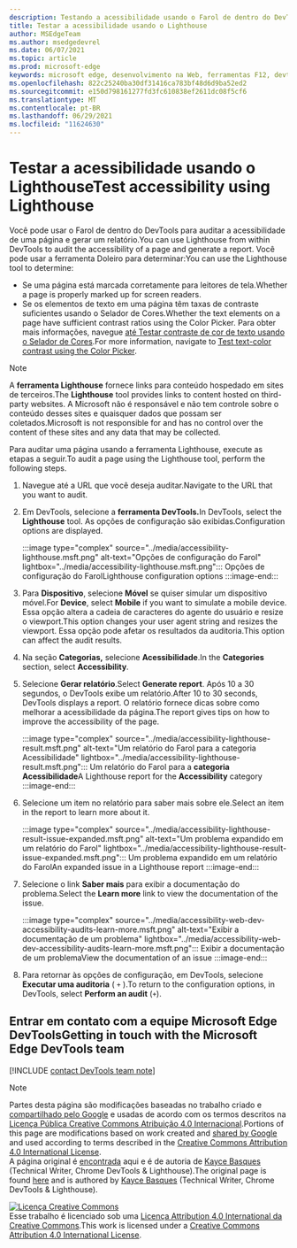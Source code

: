 ```yaml
---
description: Testando a acessibilidade usando o Farol de dentro do DevTools.
title: Testar a acessibilidade usando o Lighthouse
author: MSEdgeTeam
ms.author: msedgedevrel
ms.date: 06/07/2021
ms.topic: article
ms.prod: microsoft-edge
keywords: microsoft edge, desenvolvimento na Web, ferramentas F12, devtools
ms.openlocfilehash: 822c25240ba30df31416ca783bf48d6d9ba52ed2
ms.sourcegitcommit: e150d798161277fd3fc610838ef2611dc08f5cf6
ms.translationtype: MT
ms.contentlocale: pt-BR
ms.lasthandoff: 06/29/2021
ms.locfileid: "11624630"
---
```

<!-- this article was created on 05/11/2021 by moving a section out from the "Accessibility reference" article (reference.md) -->
<!-- Copyright Kayce Basques 

   Licensed under the Apache License, Version 2.0 (the "License");
   you may not use this file except in compliance with the License.
   You may obtain a copy of the License at

       https://www.apache.org/licenses/LICENSE-2.0

   Unless required by applicable law or agreed to in writing, software
   distributed under the License is distributed on an "AS IS" BASIS,
   WITHOUT WARRANTIES OR CONDITIONS OF ANY KIND, either express or implied.
   See the License for the specific language governing permissions and
   limitations under the License.  -->  

# <a name="test-accessibility-using-lighthouse"></a><span data-ttu-id="36f0f-104">Testar a acessibilidade usando o Lighthouse</span><span class="sxs-lookup"><span data-stu-id="36f0f-104">Test accessibility using Lighthouse</span></span>

<span data-ttu-id="36f0f-105">Você pode usar o Farol de dentro do DevTools para auditar a acessibilidade de uma página e gerar um relatório.</span><span class="sxs-lookup"><span data-stu-id="36f0f-105">You can use Lighthouse from within DevTools to audit the accessibility of a page and generate a report.</span></span> <span data-ttu-id="36f0f-106">Você pode usar a ferramenta Doleiro para determinar:</span><span class="sxs-lookup"><span data-stu-id="36f0f-106">You can use the Lighthouse tool to determine:</span></span>

*   <span data-ttu-id="36f0f-107">Se uma página está marcada corretamente para leitores de tela.</span><span class="sxs-lookup"><span data-stu-id="36f0f-107">Whether a page is properly marked up for screen readers.</span></span>  
*   <span data-ttu-id="36f0f-108">Se os elementos de texto em uma página têm taxas de contraste suficientes usando o Selador de Cores.</span><span class="sxs-lookup"><span data-stu-id="36f0f-108">Whether the text elements on a page have sufficient contrast ratios using the Color Picker.</span></span> <span data-ttu-id="36f0f-109">Para obter mais informações, navegue [até Testar contraste de cor de texto usando o Selador de Cores](color-picker.md).</span><span class="sxs-lookup"><span data-stu-id="36f0f-109">For more information, navigate to [Test text-color contrast using the Color Picker](color-picker.md).</span></span>   

> [!NOTE]
> <span data-ttu-id="36f0f-110">A **ferramenta Lighthouse** fornece links para conteúdo hospedado em sites de terceiros.</span><span class="sxs-lookup"><span data-stu-id="36f0f-110">The **Lighthouse** tool provides links to content hosted on third-party websites.</span></span>  <span data-ttu-id="36f0f-111">A Microsoft não é responsável e não tem controle sobre o conteúdo desses sites e quaisquer dados que possam ser coletados.</span><span class="sxs-lookup"><span data-stu-id="36f0f-111">Microsoft is not responsible for and has no control over the content of these sites and any data that may be collected.</span></span>  

<span data-ttu-id="36f0f-112">Para auditar uma página usando a ferramenta Lighthouse, execute as etapas a seguir.</span><span class="sxs-lookup"><span data-stu-id="36f0f-112">To audit a page using the Lighthouse tool, perform the following steps.</span></span>

1.  <span data-ttu-id="36f0f-113">Navegue até a URL que você deseja auditar.</span><span class="sxs-lookup"><span data-stu-id="36f0f-113">Navigate to the URL that you want to audit.</span></span>
1.  <span data-ttu-id="36f0f-114">Em DevTools, selecione a **ferramenta DevTools.**</span><span class="sxs-lookup"><span data-stu-id="36f0f-114">In DevTools, select the **Lighthouse** tool.</span></span>  <span data-ttu-id="36f0f-115">As opções de configuração são exibidas.</span><span class="sxs-lookup"><span data-stu-id="36f0f-115">Configuration options are displayed.</span></span>
    
    :::image type="complex" source="../media/accessibility-lighthouse.msft.png" alt-text="Opções de configuração do Farol" lightbox="../media/accessibility-lighthouse.msft.png":::
       <span data-ttu-id="36f0f-117">Opções de configuração do Farol</span><span class="sxs-lookup"><span data-stu-id="36f0f-117">Lighthouse configuration options</span></span>
    :::image-end:::  
    
1.  <span data-ttu-id="36f0f-118">Para **Dispositivo**, selecione **Móvel** se quiser simular um dispositivo móvel.</span><span class="sxs-lookup"><span data-stu-id="36f0f-118">For **Device**, select **Mobile** if you want to simulate a mobile device.</span></span>  <span data-ttu-id="36f0f-119">Essa opção altera a cadeia de caracteres do agente do usuário e resize o viewport.</span><span class="sxs-lookup"><span data-stu-id="36f0f-119">This option changes your user agent string and resizes the viewport.</span></span>  <span data-ttu-id="36f0f-120">Essa opção pode afetar os resultados da auditoria.</span><span class="sxs-lookup"><span data-stu-id="36f0f-120">This option can affect the audit results.</span></span>
1.  <span data-ttu-id="36f0f-121">Na seção **Categorias,** selecione **Acessibilidade**.</span><span class="sxs-lookup"><span data-stu-id="36f0f-121">In the **Categories** section, select **Accessibility**.</span></span>
1.  <span data-ttu-id="36f0f-122">Selecione **Gerar relatório**.</span><span class="sxs-lookup"><span data-stu-id="36f0f-122">Select **Generate report**.</span></span> <span data-ttu-id="36f0f-123">Após 10 a 30 segundos, o DevTools exibe um relatório.</span><span class="sxs-lookup"><span data-stu-id="36f0f-123">After 10 to 30 seconds, DevTools displays a report.</span></span>  <span data-ttu-id="36f0f-124">O relatório fornece dicas sobre como melhorar a acessibilidade da página.</span><span class="sxs-lookup"><span data-stu-id="36f0f-124">The report gives tips on how to improve the accessibility of the page.</span></span>  
    
    :::image type="complex" source="../media/accessibility-lighthouse-result.msft.png" alt-text="Um relatório do Farol para a categoria Acessibilidade" lightbox="../media/accessibility-lighthouse-result.msft.png":::
       <span data-ttu-id="36f0f-126">Um relatório do Farol para a **categoria Acessibilidade**</span><span class="sxs-lookup"><span data-stu-id="36f0f-126">A Lighthouse report for the **Accessibility** category</span></span>
    :::image-end:::  
    
1.  <span data-ttu-id="36f0f-127">Selecione um item no relatório para saber mais sobre ele.</span><span class="sxs-lookup"><span data-stu-id="36f0f-127">Select an item in the report to learn more about it.</span></span>  
    
    :::image type="complex" source="../media/accessibility-lighthouse-result-issue-expanded.msft.png" alt-text="Um problema expandido em um relatório do Farol" lightbox="../media/accessibility-lighthouse-result-issue-expanded.msft.png":::
       <span data-ttu-id="36f0f-129">Um problema expandido em um relatório do Farol</span><span class="sxs-lookup"><span data-stu-id="36f0f-129">An expanded issue in a Lighthouse report</span></span>
    :::image-end:::  
    
1.  <span data-ttu-id="36f0f-130">Selecione o link **Saber mais** para exibir a documentação do problema.</span><span class="sxs-lookup"><span data-stu-id="36f0f-130">Select the **Learn more** link to view the documentation of the issue.</span></span>
    
    :::image type="complex" source="../media/accessibility-web-dev-accessibility-audits-learn-more.msft.png" alt-text="Exibir a documentação de um problema" lightbox="../media/accessibility-web-dev-accessibility-audits-learn-more.msft.png":::
       <span data-ttu-id="36f0f-132">Exibir a documentação de um problema</span><span class="sxs-lookup"><span data-stu-id="36f0f-132">View the documentation of an issue</span></span>
    :::image-end:::  

1.  <span data-ttu-id="36f0f-133">Para retornar às opções de configuração, em DevTools, selecione **Executar uma auditoria** ( `+` ).</span><span class="sxs-lookup"><span data-stu-id="36f0f-133">To return to the configuration options, in DevTools, select **Perform an audit** (`+`).</span></span>    


## <a name="getting-in-touch-with-the-microsoft-edge-devtools-team"></a><span data-ttu-id="36f0f-134">Entrar em contato com a equipe Microsoft Edge DevTools</span><span class="sxs-lookup"><span data-stu-id="36f0f-134">Getting in touch with the Microsoft Edge DevTools team</span></span>  

[!INCLUDE [contact DevTools team note](../includes/contact-devtools-team-note.md)]  


> [!NOTE]
> <span data-ttu-id="36f0f-135">Partes desta página são modificações baseadas no trabalho criado e [compartilhado pelo Google][GoogleSitePolicies] e usadas de acordo com os termos descritos na [Licença Pública Creative Commons Atribuição 4.0 Internacional][CCA4IL].</span><span class="sxs-lookup"><span data-stu-id="36f0f-135">Portions of this page are modifications based on work created and [shared by Google][GoogleSitePolicies] and used according to terms described in the [Creative Commons Attribution 4.0 International License][CCA4IL].</span></span>  
> <span data-ttu-id="36f0f-136">A página original é [encontrada](https://developers.google.com/web/tools/chrome-devtools/accessibility/reference) aqui e é de autoria de [Kayce Basques][KayceBasques] \(Technical Writer, Chrome DevTools \& Lighthouse\).</span><span class="sxs-lookup"><span data-stu-id="36f0f-136">The original page is found [here](https://developers.google.com/web/tools/chrome-devtools/accessibility/reference) and is authored by [Kayce Basques][KayceBasques] \(Technical Writer, Chrome DevTools \& Lighthouse\).</span></span>  

[![Licença Creative Commons][CCby4Image]][CCA4IL]  
<span data-ttu-id="36f0f-138">Esse trabalho é licenciado sob uma [Licença Attribution 4.0 International da Creative Commons][CCA4IL].</span><span class="sxs-lookup"><span data-stu-id="36f0f-138">This work is licensed under a [Creative Commons Attribution 4.0 International License][CCA4IL].</span></span>  


<!-- links -->  
[ChromeWebStoreAxe]: https://chrome.google.com/webstore/detail/axe/lhdoppojpmngadmnindnejefpokejbdd "axe - Teste de Acessibilidade da Web - Chrome Web Store"  
[CCA4IL]: https://creativecommons.org/licenses/by/4.0  
[CCby4Image]: https://i.creativecommons.org/l/by/4.0/88x31.png  
[GoogleSitePolicies]: https://developers.google.com/terms/site-policies  
[KayceBasques]: https://developers.google.com/web/resources/contributors/kaycebasques  
